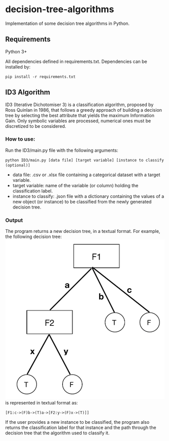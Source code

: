 # decision-tree-algorithms
Implementation of some decision tree algorithms in Python.

## Requirements

Python 3+

All dependencies defined in requirements.txt.
Dependencies can be installed by:

```
pip install -r requirements.txt
```

## ID3 Algorithm

ID3 (Iterative Dichotomiser 3) is a classification algorithm, proposed by Ross Quinlan in 1986, that follows a greedy approach of building a decision tree 
by selecting the best attribute that yields the maximum Information Gain. Only symbolic variables are processed, 
numerical ones must be discretized to be considered. 

### How to use:
Run the ID3/main.py file with the following arguments:

```
python ID3/main.py [data file] [target variable] [instance to classify (optional)]
```

- data file: .csv or .xlsx file containing a categorical dataset with a target variable.
- target variable: name of the variable (or column) holding the classification label.
- instance to classify: .json file with a dictionary containing the values of a new object (or instance) to be classified from the newly generated decision tree.

### Output
The program returns a new decision tree, in a textual format.
For example, the following decision tree:
![alt text](https://github.com/Carlemonde/decision-tree-algorithms/blob/main/dtree-example.png)
is represented in textual format as:
```
[F1:c->(F)b->(T)a->[F2:y->(F)x->(T)]]
```

If the user provides a new instance to be classified, the program also returns the classification label for that instance and the path through the decision tree that the algorithm used to classify it.
